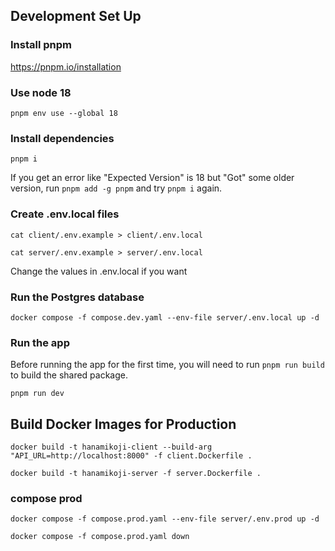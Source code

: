## Development Set Up

### Install pnpm
https://pnpm.io/installation

### Use node 18
`pnpm env use --global 18`

### Install dependencies
`pnpm i`

If you get an error like "Expected Version" is 18 but "Got" some older version, run `pnpm add -g pnpm` and try `pnpm i` again.

### Create .env.local files
`cat client/.env.example > client/.env.local`

`cat server/.env.example > server/.env.local`

Change the values in .env.local if you want

### Run the Postgres database

`docker compose -f compose.dev.yaml --env-file server/.env.local up -d`

### Run the app

Before running the app for the first time, you will need to run `pnpm run build` to build the shared package.

`pnpm run dev`

## Build Docker Images for Production

[//]: # (TODO: API_URL will need to be the public url of the backend. It will need its own subdomain and nginx config.)

`docker build -t hanamikoji-client --build-arg "API_URL=http://localhost:8000" -f client.Dockerfile .`

`docker build -t hanamikoji-server -f server.Dockerfile .`

### compose prod

`docker compose -f compose.prod.yaml --env-file server/.env.prod up -d`

`docker compose -f compose.prod.yaml down`
